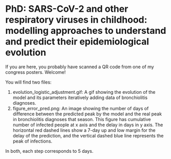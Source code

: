 # PhD: SARS-CoV-2 and other respiratory viruses in childhood: modelling approaches to understand and predict their epidemiological evolution

If you are here, you probably have scanned a QR code from one of my congress posters. Welcome!

You will find two files:
1. evolution_logistic_adjustment.gif: A gif showing the evolution of the model and its parameters iteratively adding data of bronchiolitis diagnoses. 
2. figure_error_pred.png: An image showing the number of days of difference between the predicted peak by the model and the real peak in bronchiolitis diagnoses that season. This figure has cumulative number of infected people at x axis and the delay in days in y axis. The horizontal red dashed lines show a 7-day up and low margin for the delay of the prediction, and the vertical dashed blue line represents the peak of infections.

In both, each step corresponds to 5 days.
